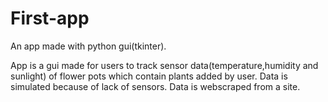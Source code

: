 # First-app
An app made with python gui(tkinter).

App is a gui made for users to track sensor data(temperature,humidity and sunlight) of flower pots which contain plants added by user.
Data is simulated because of lack of sensors. Data is webscraped from a site.
